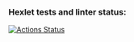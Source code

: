 ### Hexlet tests and linter status:
[![Actions Status](https://github.com/gozhon/frontend-project-44/actions/workflows/hexlet-check.yml/badge.svg)](https://github.com/gozhon/frontend-project-44/actions)